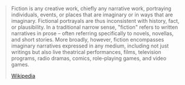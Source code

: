
> Fiction is any creative work, chiefly any narrative work, portraying individuals, events, or places that are imaginary or in ways that are imaginary. Fictional portrayals are thus inconsistent with history, fact, or plausibility. In a traditional narrow sense, "fiction" refers to written narratives in prose – often referring specifically to novels, novellas, and short stories. More broadly, however, fiction encompasses imaginary narratives expressed in any medium, including not just writings but also live theatrical performances, films, television programs, radio dramas, comics, role-playing games, and video games.
>
> [Wikipedia](https://en.wikipedia.org/wiki/Fiction)
